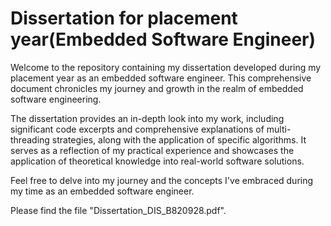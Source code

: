 # Dissertation for placement year(Embedded Software Engineer)

Welcome to the repository containing my dissertation developed during my placement year as an embedded software engineer. This comprehensive document chronicles my journey and growth in the realm of embedded software engineering.

The dissertation provides an in-depth look into my work, including significant code excerpts and comprehensive explanations of multi-threading strategies, along with the application of specific algorithms. It serves as a reflection of my practical experience and showcases the application of theoretical knowledge into real-world software solutions.

Feel free to delve into my journey and the concepts I've embraced during my time as an embedded software engineer.

Please find the file "Dissertation_DIS_B820928.pdf".
